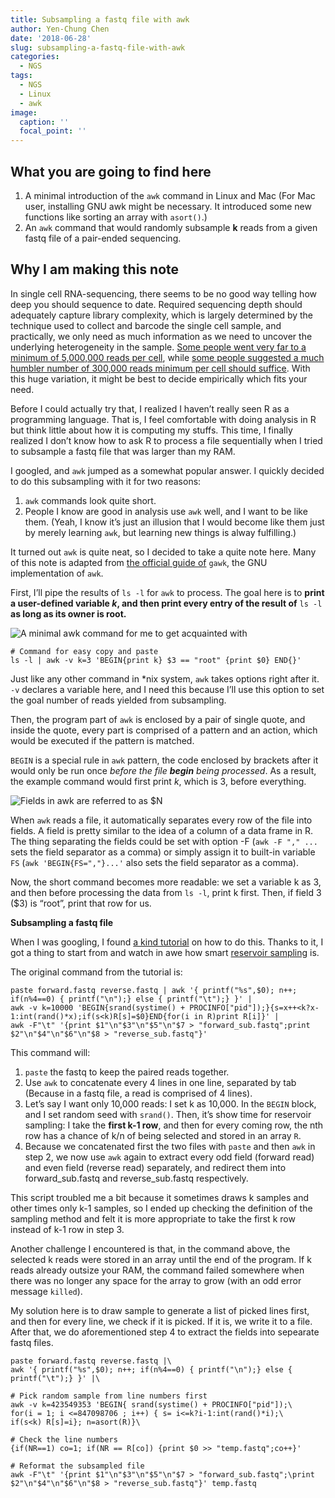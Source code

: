 ```yaml
---
title: Subsampling a fastq file with awk
author: Yen-Chung Chen
date: '2018-06-28'
slug: subsampling-a-fastq-file-with-awk
categories:
  - NGS
tags:
  - NGS
  - Linux
  - awk
image:
  caption: ''
  focal_point: ''
---
```

## What you are going to find here

1.  A minimal introduction of the `awk` command in Linux
    and Mac (For Mac user, installing GNU awk might be necessary. It
    introduced some new functions like sorting an array with
    `asort()`.)
2.  An `awk` command that would randomly subsample **k**
    reads from a given fastq file of a pair-ended sequencing.

## Why I am making this note

In single cell RNA-sequencing, there seems to be no good way telling how
deep you should sequence to date. Required sequencing depth should
adequately capture library complexity, which is largely determined by
the technique used to collect and barcode the single cell sample, and
practically, we only need as much information as we need to uncover the
underlying heterogeneity in the sample. [Some people went very far to a
minimum of 5,000,000 reads per
cell](https://www.nature.com/neuro/journal/v19/n2/pdf/nn.4216.pdf),
while [some people suggested a much humbler number of 300,000 reads
minimum per cell should
suffice](https://doi.org/10.1016/j.cell.2017.10.019). With this huge
variation, it might be best to decide empirically which fits your need.

Before I could actually try that, I realized I haven’t really seen R as
a programming language. That is, I feel comfortable with doing analysis
in R but think little about how it is computing my stuffs. This time, I
finally realized I don’t know how to ask R to process a file
sequentially when I tried to subsample a fastq file that was larger than
my RAM.

I googled, and `awk` jumped as a somewhat popular answer. I quickly
decided to do this subsampling with it for two reasons:

1.  `awk` commands look quite short.
2.  People I know are good in analysis use `awk` well,
    and I want to be like them. (Yeah, I know it’s just an illusion that
    I would become like them just by merely learning `awk`, but learning
    new things is alway fulfilling.)

It turned out `awk` is quite neat, so I decided to take a quite note
here. Many of this note is adapted from [the official guide
of](https://www.gnu.org/software/gawk/manual/gawk.html#Getting-Started)
`gawk`, the GNU implementation of `awk`.

First, I’ll pipe the results of `ls -l` for `awk` to process. The goal
here is to **print a user-defined variable *k*, and then print every
entry of the result of** `ls -l` **as long as its owner is root.**

![A minimal awk command for me to get acquainted
with](img/2018_06_28_awk_ex1.png)

```
# Command for easy copy and paste
ls -l | awk -v k=3 'BEGIN{print k} $3 == "root" {print $0} END{}'
```

Just like any other command in \*nix system, `awk` takes options right
after it. `-v` declares a variable here, and I need this because I’ll
use this option to set the goal number of reads yielded from
subsampling.

Then, the program part of `awk` is enclosed by a pair of single quote,
and inside the quote, every part is comprised of a pattern and an
action, which would be executed if the pattern is matched.

`BEGIN` is a special rule in `awk` pattern, the code enclosed by
brackets after it would only be run once *before the file* ***begin***
*being processed*. As a result, the example command would first print
*k*, which is 3, before everything.

![Fields in awk are referred to
as $N](img/2018_06_28_awk_ex2.png)

When `awk` reads a file, it automatically separates every row of the
file into fields. A field is pretty similar to the idea of a column of a
data frame in R. The thing separating the fields could be set with
option -F (`awk -F "," ...` sets the field separator as a comma) or
simply assign it to built-in variable `FS` (`awk 'BEGIN{FS=","}...'`
also sets the field separator as a comma).

Now, the short command becomes more readable: we set a variable k as 3,
and then before processing the data from `ls -l`, print k first. Then,
if field 3 ($3) is “root”, print that row for us.

**Subsampling a fastq file**

When I was googling, I found [a kind
tutorial](https://www.notion.so/yenchungchen/Downsampling-fastq-for-verification-of-impact-of-sample-size-aafe40dd66704b1e957faee7ccc00a1e#fe176c935900425195fc68f3e55a907a)
on how to do this. Thanks to it, I got a thing to start from and watch
in awe how smart [reservoir
sampling](http://Reservoir%20sampling%20-%20Wikipedia) is.

The original command from the tutorial is:

```
paste forward.fastq reverse.fastq | awk '{ printf("%s",$0); n++; if(n%4==0) { printf("\n");} else { printf("\t");} }' |
awk -v k=10000 'BEGIN{srand(systime() + PROCINFO["pid"]);}{s=x++<k?x- 1:int(rand()*x);if(s<k)R[s]=$0}END{for(i in R)print R[i]}' |
awk -F"\t" '{print $1"\n"$3"\n"$5"\n"$7 > "forward_sub.fastq";print $2"\n"$4"\n"$6"\n"$8 > "reverse_sub.fastq"}'
```

This command will:

1.  `paste` the fastq to keep the paired reads together.
2.  Use `awk` to concatenate every 4 lines in one line,
    separated by tab (Because in a fastq file, a read is comprised of 4
    lines).
3.  Let’s say I want only 10,000 reads: I set k as
    10,000. In the `BEGIN` block, and I set random seed with `srand()`.
    Then, it’s show time for reservoir sampling: I take the **first k-1
    row**, and then for every coming row, the nth row has a chance of
    k/n of being selected and stored in an array `R`.
4.  Because we concatenated first the two files with
    `paste` and then `awk` in step 2, we now use `awk` again to extract
    every odd field (forward read) and even field (reverse read)
    separately, and redirect them into forward\_sub.fastq and
    reverse\_sub.fastq respectively.

This script troubled me a bit because it sometimes draws k samples and
other times only k-1 samples, so I ended up checking the definition of
the sampling method and felt it is more appropriate to take the first k
row instead of k-1 row in step 3.

Another challenge I encountered is that, in the command above, the
selected k reads were stored in an array until the end of the program.
If k reads already outsize your RAM, the command failed somewhere when
there was no longer any space for the array to grow (with an odd error
message `killed`).

My solution here is to draw sample to generate a list of picked lines
first, and then for every line, we check if it is picked. If it is, we
write it to a file. After that, we do aforementioned step 4 to extract
the fields into sepearate fastq files.

```
paste forward.fastq reverse.fastq |\
awk '{ printf("%s",$0); n++; if(n%4==0) { printf("\n");} else { printf("\t");} }' |\

# Pick random sample from line numbers first
awk -v k=423549353 'BEGIN{ srand(systime() + PROCINFO["pid"]);\
for(i = 1; i <=847098706 ; i++) { s= i<=k?i-1:int(rand()*i);\
if(s<k) R[s]=i}; n=asort(R)}\

# Check the line numbers
{if(NR==1) co=1; if(NR == R[co]) {print $0 >> "temp.fastq";co++}'

# Reformat the subsampled file
awk -F"\t" '{print $1"\n"$3"\n"$5"\n"$7 > "forward_sub.fastq";\print $2"\n"$4"\n"$6"\n"$8 > "reverse_sub.fastq"}' temp.fastq
```

